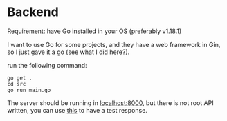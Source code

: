 # Backend

Requirement: have Go installed in your OS (preferably v1.18.1)

I want to use Go for some projects, and they have a web framework in Gin, so I just gave it a go (see what I did here?).

run the following command:

```
go get .
cd src
go run main.go
```

The server should be running in [localhost:8000](http://localhost:8000), but there is not root API written, you can use [this](http://localhost:8000/api/v1/) to have a test response.